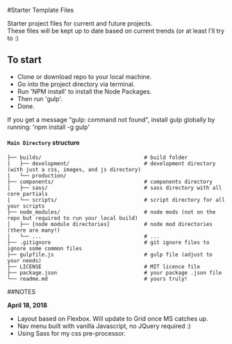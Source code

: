 #Starter Template Files 

Starter project files for current and future projects. <br>
These files will be kept up to date based on current trends (or at least I'll try to :)


## To start
- Clone or download repo to your local machine.
- Go into the project directory via terminal.
- Run 'NPM install' to install the Node Packages.
- Then run 'gulp'.
- Done.

If you get a message "gulp: command not found", install gulp globally by running: 'npm install -g gulp'

#### ```Main Directory``` structure

```
├── builds/                                 # build folder
|   ├── development/                        # development directory (with just a css, images, and js directory)
|   └── production/
├── components/                             # components directory
|   ├── sass/                               # sass directory with all core partials
|   └── scripts/                            # script directory for all your scripts
├── node_modules/                           # node mods (not on the repo but required to run your local build)
│   ├── [node module directories]           # node mod directories (there are many!)
│   └── ...                                 # ...
├── .gitignore                              # git ignore files to ignore some common files
├── gulpfile.js                             # gulp file (adjust to your needs)
├── LICENSE                                 # MIT licence file
├── package.json                            # your package .json file
└── readme.md                               # yours truly!

```

##NOTES

**April 18, 2018**
- Layout based on Flexbox. Will update to Grid once MS catches up.
- Nav menu built with vanilla Javascript, no JQuery required :)
- Using Sass for my css pre-processor.